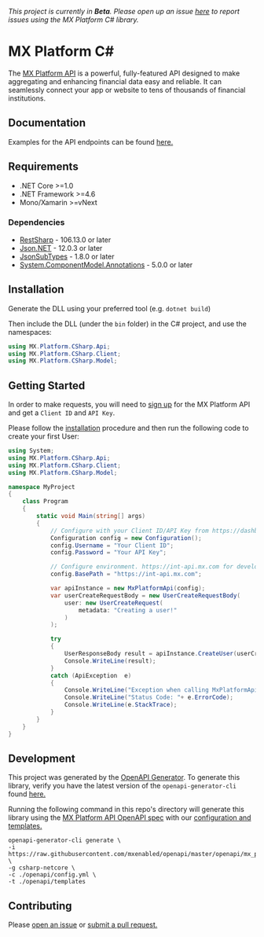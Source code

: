 *This project is currently in **Beta**. Please open up an issue [here](https://github.com/mxenabled/mx-platform-csharp/issues) to report issues using the MX Platform C# library.*

# MX Platform C# #

The [MX Platform API](https://www.mx.com/products/platform-api) is a powerful, fully-featured API designed to make aggregating and enhancing financial data easy and reliable. It can seamlessly connect your app or website to tens of thousands of financial institutions.

## Documentation

Examples for the API endpoints can be found [here.](docs/MxPlatformApi.md)

## Requirements
- .NET Core >=1.0
- .NET Framework >=4.6
- Mono/Xamarin >=vNext

### Dependencies

- [RestSharp](https://www.nuget.org/packages/RestSharp) - 106.13.0 or later
- [Json.NET](https://www.nuget.org/packages/Newtonsoft.Json/) - 12.0.3 or later
- [JsonSubTypes](https://www.nuget.org/packages/JsonSubTypes/) - 1.8.0 or later
- [System.ComponentModel.Annotations](https://www.nuget.org/packages/System.ComponentModel.Annotations) - 5.0.0 or later

## Installation
Generate the DLL using your preferred tool (e.g. `dotnet build`)

Then include the DLL (under the `bin` folder) in the C# project, and use the namespaces:
```csharp
using MX.Platform.CSharp.Api;
using MX.Platform.CSharp.Client;
using MX.Platform.CSharp.Model;
```

## Getting Started

In order to make requests, you will need to [sign up](https://dashboard.mx.com/sign_up) for the MX Platform API and get a `Client ID` and `API Key`.

Please follow the [installation](#installation) procedure and then run the following code to create your first User:

```csharp
using System;
using MX.Platform.CSharp.Api;
using MX.Platform.CSharp.Client;
using MX.Platform.CSharp.Model;

namespace MyProject
{
    class Program
    {
        static void Main(string[] args)
        {
            // Configure with your Client ID/API Key from https://dashboard.mx.com
            Configuration config = new Configuration();
            config.Username = "Your Client ID";
            config.Password = "Your API Key";

            // Configure environment. https://int-api.mx.com for development, https://api.mx.com for production
            config.BasePath = "https://int-api.mx.com";

            var apiInstance = new MxPlatformApi(config);
            var userCreateRequestBody = new UserCreateRequestBody(
                user: new UserCreateRequest(
                    metadata: "Creating a user!"
                )
            );

            try
            {
                UserResponseBody result = apiInstance.CreateUser(userCreateRequestBody);
                Console.WriteLine(result);
            }
            catch (ApiException  e)
            {
                Console.WriteLine("Exception when calling MxPlatformApi.CreateUser: " + e.Message );
                Console.WriteLine("Status Code: "+ e.ErrorCode);
                Console.WriteLine(e.StackTrace);
            }
        }
    }
}

```

## Development

This project was generated by the [OpenAPI Generator](https://openapi-generator.tech). To generate this library, verify you have the latest version of the `openapi-generator-cli` found [here.](https://github.com/OpenAPITools/openapi-generator#17---npm)

Running the following command in this repo's directory will generate this library using the [MX Platform API OpenAPI spec](https://github.com/mxenabled/openapi/blob/master/openapi/mx_platform_api_beta.yml) with our [configuration and templates.](https://github.com/mxenabled/mx-platform-ruby/tree/master/openapi)
```shell
openapi-generator-cli generate \
-i https://raw.githubusercontent.com/mxenabled/openapi/master/openapi/mx_platform_api_beta.yml \
-g csharp-netcore \
-c ./openapi/config.yml \
-t ./openapi/templates
```

## Contributing

Please [open an issue](https://github.com/mxenabled/mx-platform-csharp/issues) or [submit a pull request.](https://github.com/mxenabled/mx-platform-csharp/pulls)
